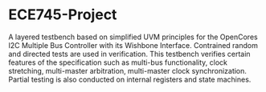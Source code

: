 # ECE745-Project
A layered testbench based on simplified UVM principles for the OpenCores I2C Multiple Bus Controller with its Wishbone Interface. Contrained random and directed tests are used in verification. This testbench verifies certain features of the specification such as multi-bus functionality, clock stretching, multi-master arbitration, multi-master clock synchronization. Partial testing is also conducted on internal registers and state machines.
